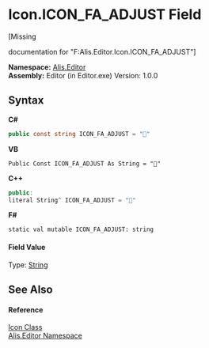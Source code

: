 # Icon.ICON_FA_ADJUST Field
 

\[Missing <summary> documentation for "F:Alis.Editor.Icon.ICON_FA_ADJUST"\]

**Namespace:**&nbsp;<a href="b150ade4-39de-a232-5f06-d3cdc1b2c538">Alis.Editor</a><br />**Assembly:**&nbsp;Editor (in Editor.exe) Version: 1.0.0

## Syntax

**C#**<br />
``` C#
public const string ICON_FA_ADJUST = ""
```

**VB**<br />
``` VB
Public Const ICON_FA_ADJUST As String = ""
```

**C++**<br />
``` C++
public:
literal String^ ICON_FA_ADJUST = ""
```

**F#**<br />
``` F#
static val mutable ICON_FA_ADJUST: string
```


#### Field Value
Type: <a href="https://docs.microsoft.com/dotnet/api/system.string" target="_blank">String</a>

## See Also


#### Reference
<a href="cc0f883c-67f8-f772-c6d7-a60b129f22a7">Icon Class</a><br /><a href="b150ade4-39de-a232-5f06-d3cdc1b2c538">Alis.Editor Namespace</a><br />